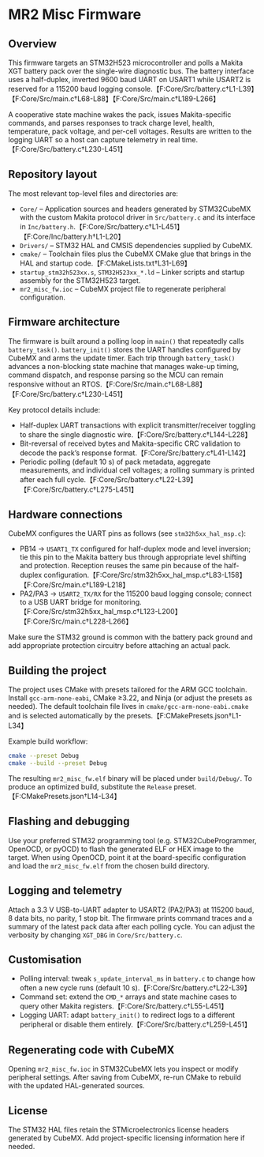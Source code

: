 # MR2 Misc Firmware

## Overview
This firmware targets an STM32H523 microcontroller and polls a Makita XGT
battery pack over the single-wire diagnostic bus. The battery interface uses a
half-duplex, inverted 9600 baud UART on USART1 while USART2 is reserved for a
115200 baud logging console.【F:Core/Src/battery.c†L1-L39】【F:Core/Src/main.c†L68-L88】【F:Core/Src/main.c†L189-L266】

A cooperative state machine wakes the pack, issues Makita-specific commands, and
parses responses to track charge level, health, temperature, pack voltage, and
per-cell voltages. Results are written to the logging UART so a host can capture
telemetry in real time.【F:Core/Src/battery.c†L230-L451】

## Repository layout
The most relevant top-level files and directories are:

- `Core/` – Application sources and headers generated by STM32CubeMX with the
  custom Makita protocol driver in `Src/battery.c` and its interface in
  `Inc/battery.h`.【F:Core/Src/battery.c†L1-L451】【F:Core/Inc/battery.h†L1-L20】
- `Drivers/` – STM32 HAL and CMSIS dependencies supplied by CubeMX.
- `cmake/` – Toolchain files plus the CubeMX CMake glue that brings in the HAL
  and startup code.【F:CMakeLists.txt†L31-L69】
- `startup_stm32h523xx.s`, `STM32H523xx_*.ld` – Linker scripts and startup
  assembly for the STM32H523 target.
- `mr2_misc_fw.ioc` – CubeMX project file to regenerate peripheral
  configuration.

## Firmware architecture
The firmware is built around a polling loop in `main()` that repeatedly calls
`battery_task()`. `battery_init()` stores the UART handles configured by CubeMX
and arms the update timer. Each trip through `battery_task()` advances a
non-blocking state machine that manages wake-up timing, command dispatch, and
response parsing so the MCU can remain responsive without an RTOS.【F:Core/Src/main.c†L68-L88】【F:Core/Src/battery.c†L230-L451】

Key protocol details include:

- Half-duplex UART transactions with explicit transmitter/receiver toggling to
  share the single diagnostic wire.【F:Core/Src/battery.c†L144-L228】
- Bit-reversal of received bytes and Makita-specific CRC validation to decode
  the pack’s response format.【F:Core/Src/battery.c†L41-L142】
- Periodic polling (default 10 s) of pack metadata, aggregate measurements, and
  individual cell voltages; a rolling summary is printed after each full
  cycle.【F:Core/Src/battery.c†L22-L39】【F:Core/Src/battery.c†L275-L451】

## Hardware connections
CubeMX configures the UART pins as follows (see `stm32h5xx_hal_msp.c`):

- PB14 → `USART1_TX` configured for half-duplex mode and level inversion; tie
  this pin to the Makita battery bus through appropriate level shifting and
  protection. Reception reuses the same pin because of the half-duplex
  configuration.【F:Core/Src/stm32h5xx_hal_msp.c†L83-L158】【F:Core/Src/main.c†L189-L218】
- PA2/PA3 → `USART2_TX/RX` for the 115200 baud logging console; connect to a USB
  UART bridge for monitoring.【F:Core/Src/stm32h5xx_hal_msp.c†L123-L200】【F:Core/Src/main.c†L228-L266】

Make sure the STM32 ground is common with the battery pack ground and add
appropriate protection circuitry before attaching an actual pack.

## Building the project
The project uses CMake with presets tailored for the ARM GCC toolchain. Install
`gcc-arm-none-eabi`, CMake ≥3.22, and Ninja (or adjust the presets as needed).
The default toolchain file lives in `cmake/gcc-arm-none-eabi.cmake` and is
selected automatically by the presets.【F:CMakePresets.json†L1-L34】

Example build workflow:

```sh
cmake --preset Debug
cmake --build --preset Debug
```

The resulting `mr2_misc_fw.elf` binary will be placed under
`build/Debug/`. To produce an optimized build, substitute the `Release`
preset.【F:CMakePresets.json†L14-L34】

## Flashing and debugging
Use your preferred STM32 programming tool (e.g. STM32CubeProgrammer, OpenOCD,
or pyOCD) to flash the generated ELF or HEX image to the target. When using
OpenOCD, point it at the board-specific configuration and load the
`mr2_misc_fw.elf` from the chosen build directory.

## Logging and telemetry
Attach a 3.3 V USB-to-UART adapter to USART2 (PA2/PA3) at 115200 baud, 8 data
bits, no parity, 1 stop bit. The firmware prints command traces and a summary of
the latest pack data after each polling cycle. You can adjust the verbosity by
changing `XGT_DBG` in `Core/Src/battery.c`.

## Customisation
- Polling interval: tweak `s_update_interval_ms` in `battery.c` to change how
  often a new cycle runs (default 10 s).【F:Core/Src/battery.c†L22-L39】
- Command set: extend the `CMD_*` arrays and state machine cases to query other
  Makita registers.【F:Core/Src/battery.c†L55-L451】
- Logging UART: adapt `battery_init()` to redirect logs to a different
  peripheral or disable them entirely.【F:Core/Src/battery.c†L259-L451】

## Regenerating code with CubeMX
Opening `mr2_misc_fw.ioc` in STM32CubeMX lets you inspect or modify peripheral
settings. After saving from CubeMX, re-run CMake to rebuild with the updated
HAL-generated sources.

## License
The STM32 HAL files retain the STMicroelectronics license headers generated by
CubeMX. Add project-specific licensing information here if needed.
